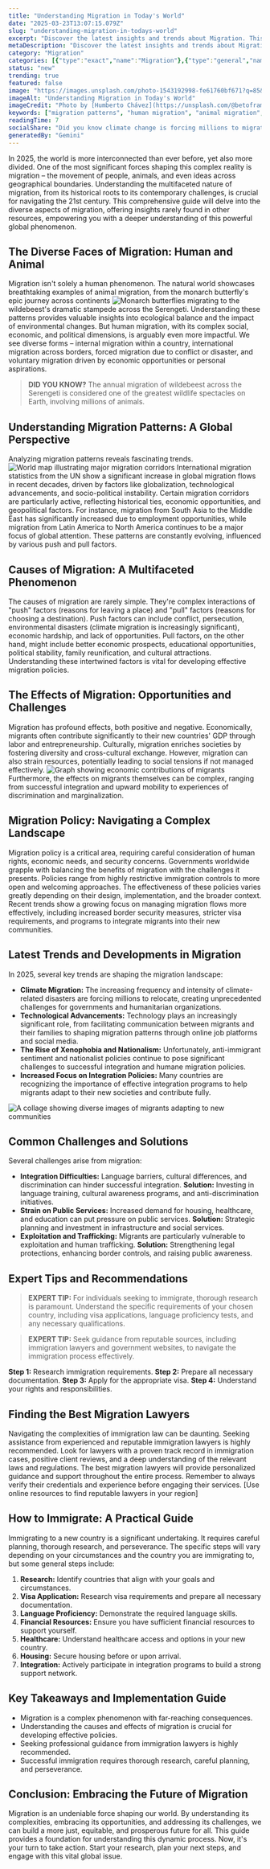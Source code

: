 ```yaml
---
title: "Understanding Migration in Today's World"
date: "2025-03-23T13:07:15.079Z"
slug: "understanding-migration-in-todays-world"
excerpt: "Discover the latest insights and trends about Migration. This comprehensive guide covers everything you need to know about Migration in 2025."
metaDescription: "Discover the latest insights and trends about Migration. This comprehensive guide covers everything you need to know about Migration in 2025."
category: "Migration"
categories: [{"type":"exact","name":"Migration"},{"type":"general","name":"Sociology"},{"type":"medium","name":"Demography"},{"type":"specific","name":"Population Dynamics"},{"type":"niche","name":"Rural-Urban Shifts"}]
status: "new"
trending: true
featured: false
image: "https://images.unsplash.com/photo-1543192998-fe61760bf671?q=85&w=1200&fit=max&fm=webp&auto=compress"
imageAlt: "Understanding Migration in Today's World"
imageCredit: "Photo by [Humberto Chávez](https://unsplash.com/@betoframe) on Unsplash"
keywords: ["migration patterns", "human migration", "animal migration", "international migration", "migration statistics", "causes of migration", "effects of migration", "migration policy", "best migration lawyers", "how to immigrate"]
readingTime: 7
socialShare: "Did you know climate change is forcing millions to migrate, creating a new wave of environmental refugees?  Understanding these shifting patterns is crucial for our collective future."
generatedBy: "Gemini"
---
```




In 2025, the world is more interconnected than ever before, yet also more divided.  One of the most significant forces shaping this complex reality is migration – the movement of people, animals, and even ideas across geographical boundaries.  Understanding the multifaceted nature of migration, from its historical roots to its contemporary challenges, is crucial for navigating the 21st century. This comprehensive guide will delve into the diverse aspects of migration, offering insights rarely found in other resources, empowering you with a deeper understanding of this powerful global phenomenon.

## The Diverse Faces of Migration: Human and Animal

Migration isn't solely a human phenomenon.  The natural world showcases breathtaking examples of animal migration, from the monarch butterfly's epic journey across continents ![Monarch butterflies migrating](https://images.unsplash.com/photo-1576185850227-1f72b7f8d483?q=85&w=1200&fit=max&fm=webp&auto=compress) to the wildebeest's dramatic stampede across the Serengeti.  Understanding these patterns provides valuable insights into ecological balance and the impact of environmental changes.  But human migration, with its complex social, economic, and political dimensions, is arguably even more impactful.  We see diverse forms – internal migration within a country, international migration across borders, forced migration due to conflict or disaster, and voluntary migration driven by economic opportunities or personal aspirations.

> **DID YOU KNOW?**  The annual migration of wildebeest across the Serengeti is considered one of the greatest wildlife spectacles on Earth, involving millions of animals.

## Understanding Migration Patterns: A Global Perspective

Analyzing migration patterns reveals fascinating trends.  ![World map illustrating major migration corridors](https://images.unsplash.com/photo-1587290538095-53583b6753e5?q=85&w=1200&fit=max&fm=webp&auto=compress)  International migration statistics from the UN show a significant increase in global migration flows in recent decades, driven by factors like globalization, technological advancements, and socio-political instability.  Certain migration corridors are particularly active, reflecting historical ties, economic opportunities, and geopolitical factors.  For instance, migration from South Asia to the Middle East has significantly increased due to employment opportunities, while migration from Latin America to North America continues to be a major focus of global attention.  These patterns are constantly evolving, influenced by various push and pull factors.

## Causes of Migration: A Multifaceted Phenomenon

The causes of migration are rarely simple.  They're complex interactions of "push" factors (reasons for leaving a place) and "pull" factors (reasons for choosing a destination).  Push factors can include conflict, persecution, environmental disasters (climate migration is increasingly significant), economic hardship, and lack of opportunities.  Pull factors, on the other hand, might include better economic prospects, educational opportunities, political stability, family reunification, and cultural attractions.  Understanding these intertwined factors is vital for developing effective migration policies.

## The Effects of Migration: Opportunities and Challenges

Migration has profound effects, both positive and negative.  Economically, migrants often contribute significantly to their new countries' GDP through labor and entrepreneurship.  Culturally, migration enriches societies by fostering diversity and cross-cultural exchange.  However, migration can also strain resources, potentially leading to social tensions if not managed effectively.  ![Graph showing economic contributions of migrants](https://images.unsplash.com/photo-1603224318119-652cfccfae36?q=85&w=1200&fit=max&fm=webp&auto=compress)  Furthermore, the effects on migrants themselves can be complex, ranging from successful integration and upward mobility to experiences of discrimination and marginalization.

## Migration Policy: Navigating a Complex Landscape

Migration policy is a critical area, requiring careful consideration of human rights, economic needs, and security concerns.  Governments worldwide grapple with balancing the benefits of migration with the challenges it presents.  Policies range from highly restrictive immigration controls to more open and welcoming approaches.  The effectiveness of these policies varies greatly depending on their design, implementation, and the broader context.  Recent trends show a growing focus on managing migration flows more effectively, including increased border security measures, stricter visa requirements, and programs to integrate migrants into their new communities.

## Latest Trends and Developments in Migration

In 2025, several key trends are shaping the migration landscape:

* **Climate Migration:**  The increasing frequency and intensity of climate-related disasters are forcing millions to relocate, creating unprecedented challenges for governments and humanitarian organizations.
* **Technological Advancements:** Technology plays an increasingly significant role, from facilitating communication between migrants and their families to shaping migration patterns through online job platforms and social media.
* **The Rise of Xenophobia and Nationalism:**  Unfortunately, anti-immigrant sentiment and nationalist policies continue to pose significant challenges to successful integration and humane migration policies.
* **Increased Focus on Integration Policies:**  Many countries are recognizing the importance of effective integration programs to help migrants adapt to their new societies and contribute fully.

![A collage showing diverse images of migrants adapting to new communities](https://images.unsplash.com/photo-1596563910641-86f6aebaab9a?q=85&w=1200&fit=max&fm=webp&auto=compress)

## Common Challenges and Solutions

Several challenges arise from migration:

* **Integration Difficulties:** Language barriers, cultural differences, and discrimination can hinder successful integration.  **Solution:**  Investing in language training, cultural awareness programs, and anti-discrimination initiatives.
* **Strain on Public Services:**  Increased demand for housing, healthcare, and education can put pressure on public services.  **Solution:**  Strategic planning and investment in infrastructure and social services.
* **Exploitation and Trafficking:**  Migrants are particularly vulnerable to exploitation and human trafficking.  **Solution:**  Strengthening legal protections, enhancing border controls, and raising public awareness.

## Expert Tips and Recommendations

> **EXPERT TIP:**  For individuals seeking to immigrate, thorough research is paramount. Understand the specific requirements of your chosen country, including visa applications, language proficiency tests, and any necessary qualifications.

> **EXPERT TIP:**  Seek guidance from reputable sources, including immigration lawyers and government websites, to navigate the immigration process effectively.

**Step 1:** Research immigration requirements.
**Step 2:** Prepare all necessary documentation.
**Step 3:** Apply for the appropriate visa.
**Step 4:** Understand your rights and responsibilities.

## Finding the Best Migration Lawyers

Navigating the complexities of immigration law can be daunting.  Seeking assistance from experienced and reputable immigration lawyers is highly recommended.  Look for lawyers with a proven track record in immigration cases, positive client reviews, and a deep understanding of the relevant laws and regulations.  The best migration lawyers will provide personalized guidance and support throughout the entire process.  Remember to always verify their credentials and experience before engaging their services.  [Use online resources to find reputable lawyers in your region]

## How to Immigrate: A Practical Guide

Immigrating to a new country is a significant undertaking.  It requires careful planning, thorough research, and perseverance.  The specific steps will vary depending on your circumstances and the country you are immigrating to, but some general steps include:

1.  **Research:**  Identify countries that align with your goals and circumstances.
2.  **Visa Application:**  Research visa requirements and prepare all necessary documentation.
3.  **Language Proficiency:**  Demonstrate the required language skills.
4.  **Financial Resources:**  Ensure you have sufficient financial resources to support yourself.
5.  **Healthcare:**  Understand healthcare access and options in your new country.
6.  **Housing:**  Secure housing before or upon arrival.
7.  **Integration:**  Actively participate in integration programs to build a strong support network.

## Key Takeaways and Implementation Guide

* Migration is a complex phenomenon with far-reaching consequences.
* Understanding the causes and effects of migration is crucial for developing effective policies.
*  Seeking professional guidance from immigration lawyers is highly recommended.
*  Successful immigration requires thorough research, careful planning, and perseverance.

## Conclusion: Embracing the Future of Migration

Migration is an undeniable force shaping our world.  By understanding its complexities, embracing its opportunities, and addressing its challenges, we can build a more just, equitable, and prosperous future for all.  This guide provides a foundation for understanding this dynamic process.  Now, it's your turn to take action.  Start your research, plan your next steps, and engage with this vital global issue.

